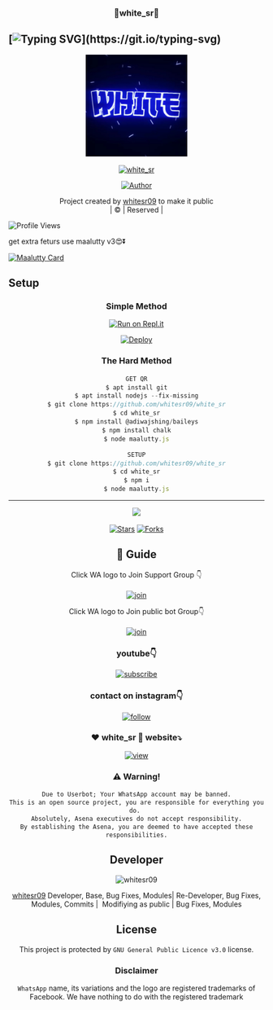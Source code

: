 <h3 align="center">💝white_sr💝</h3>

## [![Typing SVG](https://readme-typing-svg.herokuapp.com?font=Lemon+milk&color=F5000&lines=Welcome+to+white_sr+WA+Bot...;Created+by+husni+and+nijin...;This+is+a+Bgm+stickerbot...;With+more+features...)](https://git.io/typing-svg)

<div align="center">
  <img border-radius: 15px src="IMG_20220102_093750.jpg" width="200" height="200"/>
  <p align="center">
<a href="#"><img title="white_sr" src="https://img.shields.io/badge/white_sr-green?colorA=%23ff0000&colorB=%23017e40&style=for-the-badge"></a>
</p>
  <p align="center">
<a href="https://github.com/whitesr09"><img title="Author" src="https://img.shields.io/badge/Author-Husnijin-/white_sr?color=blue&style=for-the-badge&logo=whatsapp"></a>
</p>
</div>
<p align="center">
Project created by <a href="https://github.com/whitesr09">whitesr09</a> to make it public
    <br>
       | © |
        Reserved |
    <br> 
</p>

![Profile Views](https://hits.seeyoufarm.com/api/count/incr/badge.svg?url=https://github.com/whitesr09/white_sr&title=white_sr%20Views)

get extra feturs use maalutty v3😍⏬

[![Maalutty Card](https://github-readme-stats.vercel.app/api/pin/?username=whitesr09&repo=MAALUTTY_V3&theme=nightowl)](https://github.com/whitesr09/MAALUTTY_V3)
  </div>
    

## Setup
<div align="center">

  ### Simple Method
 
[![Run on Repl.it](https://repl.it/badge/github/quiec/whatsAlfa)](https://replit.com/@Husniser/MAALUTTY-QR)
  

[![Deploy](https://www.herokucdn.com/deploy/button.svg)](https://heroku.com/deploy?template=https://github.com/whitesr09/white_sr) 
 
### The Hard Method
```js
GET QR
$ apt install git
$ apt install nodejs --fix-missing
$ git clone https://github.com/whitesr09/white_sr
$ cd white_sr
$ npm install @adiwajshing/baileys
$ npm install chalk
$ node maalutty.js
```
      
```js
SETUP
$ git clone https://github.com/whitesr09/white_sr
$ cd white_sr
$ npm i
$ node maalutty.js
```

----

  <p align="center">
  <a href="httsp://github.com/whitesr09/white_sr">
    
<a href="https://github.com/farhan-dqz/followers">
<img src="https://img.shields.io/github/repo-size/farhan-dqz/Julie-Mwol?color=green&label=Repo%20total%20size&style=plastic">
<p align="center">
<a href="https://github.com/whitesr09/followers"
<img title="Followers" src="https://img.shields.io/github/followers/whitesr09?color=blue&style=flat-square"></a>
<a href="https://github.com/whitesr09/white_sr/stargazers/"><img title="Stars" src="https://img.shields.io/github/stars/whitesr09/white_sr?color=blue&style=flat-trangle"></a>
<a href="https://github.com/whitesr09/white_sr/network/members"><img title="Forks" src="https://img.shields.io/github/forks/whitesr09/white_sr?color=blue&style=flat-trangle"></a>
</p>

## 📢 Guide
Click WA logo to Join Support Group 👇
    <br>
<br>
  [![join](https://github.com/Alien-alfa/PublicBot/blob/main/wlogo.svg.png)](https://chat.whatsapp.com/FO3JyZPm1ma3vHyEQjaToY)
  <div align="center">


Click WA logo to Join public bot Group👇
    <br>
<br>
  [![join](https://github.com/Alien-alfa/PublicBot/blob/main/wlogo.svg.png)](https://chat.whatsapp.com/BUt420LTGKBHNHALHKV9jJ)
  <div align="center">

  </div>

### youtube👇

[![subscribe](https://i.ibb.co/mqttCVQ/images-1-1.png)](https://youtube.com/channel/UCllom1TvXieyxcGaanSpMvA)


### contact on instagram👇

[![follow](https://i.ibb.co/zHdm4Hj/images-5-2.jpg)](https://www.instagram.com/_husni_ser_/)

### ❤️ white_sr 💙 website⤵️

[![view](https://i.ibb.co/cyXKpj7/images-7-1-1.jpg)](https://white_srnijinhusni.blogspot.com)


### ⚠️ Warning! 
```
Due to Userbot; Your WhatsApp account may be banned.
This is an open source project, you are responsible for everything you do. 
Absolutely, Asena executives do not accept responsibility.
By establishing the Asena, you are deemed to have accepted these responsibilities.
```

## Developer
  <div align="center">
    
![whitesr09](https://github.com/whitesr09.png?size=100)

 [whitesr09](https://github.com/whitesr09)
Developer, Base, Bug Fixes, Modules| Re-Developer, Bug Fixes, Modules, Commits |  Modifiying  as   public | Bug Fixes, Modules 
  </div>
    


## License
This project is protected by `GNU General Public Licence v3.0` license.

### Disclaimer
`WhatsApp` name, its variations and the logo are registered trademarks of Facebook. We have nothing to do with the registered trademark
